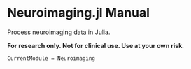 # Neuroimaging.jl Manual

Process neuroimaging data in Julia.

**For research only. Not for clinical use. Use at your own risk**.


```@meta
CurrentModule = Neuroimaging
```
